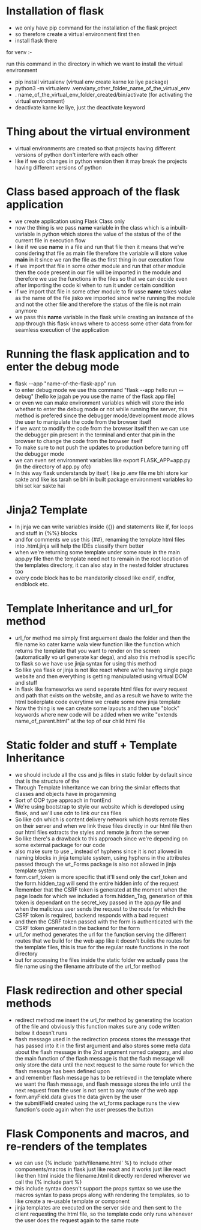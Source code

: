 # Installation of flask

- we only have pip command for the installation of the flask project
- so therefore create a virtual environment first then
- install flask there

for venv :- 

run this command in the directory in which we want to install the virtual environment
- pip install virtualenv (virtual env create karne ke liye package)
- python3 -m virtualenv .venv/any_other_folder_name_of_the_virtual_env
- . name_of_the_virtual_env_folder_created/bin/activate (for activating the virtual environment)
- deactivate karne ke liye, just the deactivate keyword

# Thing about the virtual environment

- virtual environments are created so that projects having different versions of python don't interfere with each other
- like if we do changes in python version then it may break the projects having different versions of python


# Class based approach of the flask application
- we create application using Flask Class only
- now the thing is we pass __name__ variable in the class which is a inbuilt-variable in python which stores the value of the status of the of the current file in execution flow 
- like if we use __name__ in a file and run that file then it means that we're considering that file as main file therefore the variable will store value __main__ in it since we ran the file as the first thing in our execution flow
- if we import that file in some other module and run that other module then the code present in our file will be imported in the module and therefore we use the functions in the files so that we can decide even after importing the code ki when to run it under certain condition
- if we import that file in some other module to fir usse __name__ takes value as the name of the file jisko we imported since we're running the module and not the other file and therefore the status of the file is not main anymore
- we pass this __name__ variable in the flask while creating an instance of the app through this flask knows where to access some other data from for seamless execution of the application

# Running the flask application and to enter the debug mode

- flask --app "name-of-the-flask-app" run
- to enter debug mode we use this command "flask --app hello run --debug" [hello ke jagah pe you use the name of the flask app file]
- or even we can make environment variables which will store the info whether to enter the debug mode or not while running the server, this method is prefered since the debugger mode/development mode allows the user to manipulate the code from the browser itself 
- if we want to modify the code from the browser itself then we can use the debugger pin present in the terminal and enter that pin in the browser to change the code from the browser itself
- To make sure to not push the updates to production before turning off the debugger mode
- we can even set environment variables like export FLASK_APP=app.py (in the directory of app.py ofc)
- In this way flask understands by itself, like jo .env file me bhi store kar sakte and like iss tarah se bhi in built package environment variables ko bhi set kar sakte hai

# Jinja2 Template

- In jinja we can write variables inside {{}} and statements like if, for loops and stuff in {%%} blocks 
- and for comments we use this {##}, renaming the template html files into .html.jinja will help the IDEs classify them better 
- when we're returning some template under some route in the main app.py file then the template need not to remain in the root location of the templates directory, it can also stay in the nested folder structures too 
- every code block has to be mandatorily closed like endif, endfor, endblock etc.

# Template Inheritance and url_for method 

- url_for method me simply first arguement daalo the folder and then the file name ko cater karne wala view function like the function which returns the template that you want to render on the screen (automatically vo url generate kar dega), and also this method is specific to flask so we have use jinja syntax for using this method
- So like yea flask or jinja is not like react where we're having single page website and then everything is getting manipulated using virtual DOM and stuff
- In flask like frameworks we send separate html files for every request and path that exists on the website, and as a result we have to write the html boilerplate code everytime we create some new jinja template
- Now the thing is we can create some layouts and then use "block" keywords where new code will be added when we write "extends name_of_parent.html" at the top of our child html file 

# Static folder and stuff + Template Inheritance

- we should include all the css and js files in static folder by default since that is the structure of the 
- Through Template Inheritance we can bring the similar effects that classes and objects have in progamming 
- Sort of OOP type approach in frontEnd
- We're using bootstrap to style our website which is developed using flask, and we'll use cdn to link our css files
- So like cdn which is content delivery network which hosts remote files on their server and when we link these files directly in our html file then our html files extracts the styles and remote js from the server
- So like there's a drawback to this approach since we're depending on some external package for our code
- also make sure to use _ instead of hyphens since it is not allowed in naming blocks in jinja template system, using hyphens in the attributes passed through the wt_Forms package is also not allowed in jinja template system 
- form.csrf_token is more specific that it'll send only the csrf_token and the form.hidden_tag will send the entire hidden info of the request
- Remember that the CSRF token is generated at the moment when the page loads for which we included a form.hidden_Tag, generation of this token is dependant on the secret_key passed in the app.py file and when the malicious user sends the request to the route for which the CSRF token is required, backend responds with a bad request 
- and then the CSRF token passed with the form is authenticated with the CSRF token generated in the backend for the form 
- url_for method generates the url for the function serving the different routes that we build for the web app like it doesn't builds the routes for the template files, this is true for the regular route functions in the root directory
- but for accessing the files inside the static folder we actually pass the file name using the filename attribute of the url_for method

# Flask redirection and other special methods

- redirect method me insert the url_for method by generating the location of the file and obviously this function makes sure any code written below it doesn't runs 
- flash message used in the redirection process stores the message that has passed into it in the first argument and also stores some meta data about the flash message in the 2nd argument named category, and also the main function of the flash message is that the flash message will only store the data until the next request to the same route for which the flash message has been defined upon
- and remember flash message has to be retrieved in the template where we want the flash message, and flash message stores the info until the next request from the user is not sent to any route of the web app 
- form.anyField.data gives the data given by the user
- the submitField created using the wt_forms package runs the view function's code again when the user presses the button

# Flask Components and macros, and re-renders of the templates

- we can use {% include 'path/filename.html' %} to include other components/macros in flask just like react and it works just like react like then html inside the filename.html it directly rendered wherever we call the {% include part %}
- this include syntax doesn't support the props syntax so we use the macros syntax to pass props along with rendering the templates, so to like create a re-usable template or component
- jinja templates are executed on the server side and then sent to the client requesting the html file, so the template code only runs whenever the user does the request again to the same route 